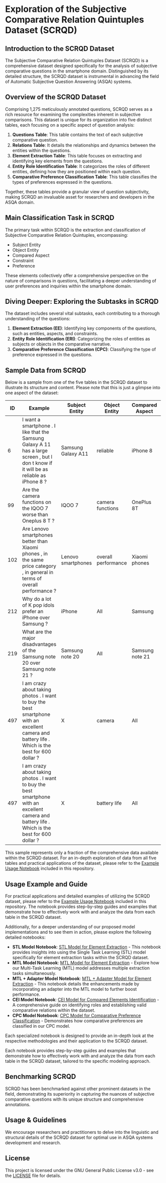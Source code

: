 # Exploration of the Subjective Comparative Relation Quintuples Dataset (SCRQD)

## Introduction to the SCRQD Dataset
The Subjective Comparative Relation Quintuples Dataset (SCRQD) is a comprehensive dataset designed specifically for the analysis of subjective comparative questions in the smartphone domain. Distinguished by its detailed structure, the SCRQD dataset is instrumental in advancing the field of Automatic Subjective Question Answering (ASQA) systems.


## Overview of the SCRQD Dataset
Comprising 1,275 meticulously annotated questions, SCRQD serves as a rich resource for examining the complexities inherent in subjective comparisons. This dataset is unique for its organization into five distinct tables, each focusing on a specific aspect of question analysis:

1. **Questions Table**: This table contains the text of each subjective comparative question.
2. **Relations Table**: It details the relationships and dynamics between the entities within the questions.
3. **Element Extraction Table**: This table focuses on extracting and identifying key elements from the questions.
4. **Entity Role Identification Table**: It categorizes the roles of different entities, defining how they are positioned within each question.
5. **Comparative Preference Classification Table**: This table classifies the types of preferences expressed in the questions.

Together, these tables provide a granular view of question subjectivity, making SCRQD an invaluable asset for researchers and developers in the ASQA domain.


## Main Classification Task in SCRQD
The primary task within SCRQD is the extraction and classification of Subjective Comparative Relation Quintuples, encompassing:

- Subject Entity
- Object Entity
- Compared Aspect
- Constraint
- Preference

These elements collectively offer a comprehensive perspective on the nature of comparisons in questions, facilitating a deeper understanding of user preferences and inquiries within the smartphone domain.

## Diving Deeper: Exploring the Subtasks in SCRQD
The dataset includes several vital subtasks, each contributing to a thorough understanding of the questions:

1. **Element Extraction (EE)**: Identifying key components of the questions, such as entities, aspects, and constraints.
2. **Entity Role Identification (ERI)**: Categorizing the roles of entities as subjects or objects in the comparative narrative.
3. **Comparative Preference Classification (CPC)**: Classifying the type of preference expressed in the questions.


## Sample Data from SCRQD

Below is a sample from one of the five tables in the SCRQD dataset to illustrate its structure and content. Please note that this is just a glimpse into one aspect of the dataset:

| ID | Example | Subject Entity | Object Entity | Compared Aspect | Constraint | Preference |
| -- | ------- | -------------- | ------------- | --------------- | ---------- | ---------- |
| 6 | I want a smartphone . I like that the Samsung Galaxy A 11 has a large screen , but I don t know if it will be as reliable as iPhone 8 ? | Samsung Galaxy A11 | reliable  | iPhone 8  | None | E |
| 99 | Are the camera functions on the IQOO 7 worse than Oneplus 8 T ? | IQOO 7 | camera functions  | OnePlus 8T | None | W |
| 102 | Are Lenovo smartphones better than Xiaomi phones , in the same price category , in general in terms of overall performance ? | Lenovo smartphones | overall performance | Xiaomi phones   | in the same price category | B |
| 212 | Why do a lot of K pop idols prefer an iPhone over Samsung ? | iPhone | All | Samsung | a lot of K pop idols | B |
| 219 | What are the major disadvantages of the Samsung note 20 over Samsung note 21 ? | Samsung note 20 | All | Samsung note 21 | major disadvantages | SW |
| 497 |I am crazy about taking photos . I want to buy the best smartphone with an excellent camera and battery life . Which is the best for 600 dollar ?   | X | camera | All | for 600 dollar | SB |
| 497 |I am crazy about taking photos . I want to buy the best smartphone with an excellent camera and battery life . Which is the best for 600 dollar ?   | X | battery life | All | for 600 dollar | SB |


This sample represents only a fraction of the comprehensive data available within the SCRQD dataset. For an in-depth exploration of data from all five tables and practical applications of the dataset, please refer to the [Example Usage Notebook](./ExampleUsage.ipynb) included in this repository.



## Usage Example and Guide

For practical applications and detailed examples of utilizing the SCRQD dataset, please refer to the [Example Usage Notebook](./ExampleUsage.ipynb) included in this repository. The notebook provides step-by-step guides and examples that demonstrate how to effectively work with and analyze the data from each table in the SCRQD dataset.

Additionally, for a deeper understanding of our proposed model implementations and to see them in action, please explore the following detailed notebooks:

- **STL Model Notebook**: [STL Model for Element Extraction](https://link-to-your-notebook.com/stl-model-notebook) - This notebook provides insights into using the Single Task Learning (STL) model specifically for element extraction tasks within the SCRQD dataset.
- **MTL Model Notebook**: [MTL Model for Element Extraction](https://link-to-your-notebook.com/mtl-model-notebook) - Explore how our Multi-Task Learning (MTL) model addresses multiple extraction tasks simultaneously.
- **MTL + Adapter Model Notebook**: [MTL + Adapter Model for Element Extraction](https://link-to-your-notebook.com/mtl-adapter-model-notebook) - This notebook details the enhancements made by incorporating an adapter into the MTL model to further boost performance.
- **CEI Model Notebook**: [CEI Model for Compared Elements Identification](https://link-to-your-notebook.com/cei-model-notebook) - A comprehensive guide on identifying roles and establishing valid comparative relations within the dataset.
- **CPC Model Notebook**: [CPC Model for Comparative Preference Classification](https://link-to-your-notebook.com/cpc-model-notebook) - Demonstrates how comparative preferences are classified in our CPC model.

Each specialized notebook is designed to provide an in-depth look at the respective methodologies and their application to the SCRQD dataset.


Each notebook provides step-by-step guides and examples that demonstrate how to effectively work with and analyze the data from each table in the SCRQD dataset, tailored to the specific modeling approach.


## Benchmarking SCRQD
SCRQD has been benchmarked against other prominent datasets in the field, demonstrating its superiority in capturing the nuances of subjective comparative questions with its unique structure and comprehensive annotations.

## Usage & Guidelines
We encourage researchers and practitioners to delve into the linguistic and structural details of the SCRQD dataset for optimal use in ASQA systems development and research.

## License
This project is licensed under the GNU General Public License v3.0 - see the [LICENSE](LICENSE) file for details.

